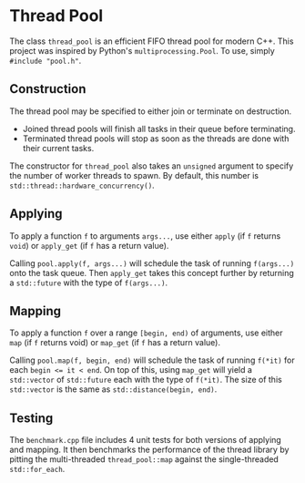 # Thread Pool

The class `thread_pool` is an efficient FIFO thread pool for modern C++. This project was inspired by Python's `multiprocessing.Pool`. To use, simply `#include "pool.h"`.

## Construction

The thread pool may be specified to either join or terminate on destruction.

- Joined thread pools will finish all tasks in their queue before terminating.
- Terminated thread pools will stop as soon as the threads are done with their current tasks.

The constructor for `thread_pool` also takes an `unsigned` argument to specify the number of worker threads to spawn. By default, this number is `std::thread::hardware_concurrency()`.

## Applying

To apply a function `f` to arguments `args...`, use either `apply` (if `f` returns `void`) or `apply_get` (if `f` has a return value).

Calling `pool.apply(f, args...)` will schedule the task of running `f(args...)` onto the task queue. Then `apply_get` takes this concept further by returning a `std::future` with the type of `f(args...)`.

## Mapping

To apply a function `f` over a range `[begin, end)` of arguments, use either `map` (if `f` returns void) or `map_get` (if `f` has a return value).

Calling `pool.map(f, begin, end)` will schedule the task of running `f(*it)` for each `begin <= it < end`. On top of this, using `map_get` will yield a `std::vector` of `std::future` each with the type of `f(*it)`. The size of this `std::vector` is the same as `std::distance(begin, end)`.

## Testing

The `benchmark.cpp` file includes 4 unit tests for both versions of applying and mapping. It then benchmarks the performance of the thread library by pitting the multi-threaded `thread_pool::map` against the single-threaded `std::for_each`.
